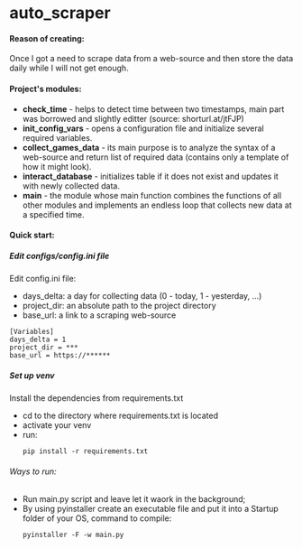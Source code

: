 # auto_scraper

#### Reason of creating:
Once I got a need to scrape data from a web-source and then store the data daily  while I will not get enough.

#### Project's modules:
 * **check_time** - helps to detect time between two timestamps, main part was borrowed and slightly editter (source: shorturl.at/jtFJP)
 * **init_config_vars** - opens a configuration file and initialize several required variables.
 * **collect_games_data** - its main purpose is to analyze the syntax of a web-source and return list of required data (contains only a template of how it might look).
 * **interact_database** - initializes table if it does not exist and updates it with newly collected data.
 * **main** - the module whose main function combines the functions of all other modules and implements an endless loop that collects new data at a specified time.


#### Quick start:

##### Edit configs/config.ini file

Edit config.ini file:
* days_delta: a day for collecting data (0 - today, 1 - yesterday, ...)
* project_dir: an absolute path to the project directory
* base_url: a link to a scraping web-source
```
[Variables]
days_delta = 1
project_dir = ***
base_url = https://******
```

##### Set up venv

Install the dependencies from requirements.txt

* cd to the directory where requirements.txt is located
* activate your venv
* run:
    ```
    pip install -r requirements.txt
    ```

###### Ways to run:
* Run main.py script and leave let it waork in the background;
* By using pyinstaller create an executable file and put it into a Startup folder of your OS, command to compile:
    ```
    pyinstaller -F -w main.py
    ```
